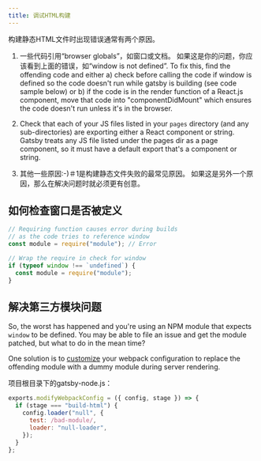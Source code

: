 ```yaml
---
title: 调试HTML构建
---
```


构建静态HTML文件时出现错误通常有两个原因。

1. 一些代码引用“browser globals”，如窗口或文档。 如果这是你的问题，你应该看到上面的错误，如“window is not defined”. To fix this, find the offending code and either a) check before calling the code if window is defined so the code doesn't run while gatsby is building (see code sample below) or b) if the code is in the render function of a React.js component, move that code into "componentDidMount" which ensures the code doesn't run unless it's in the browser.

2. Check that each of your JS files listed in your `pages` directory (and any sub-directories) are exporting either a React component or string. Gatsby treats any JS file listed under the pages dir as a page component, so it must have a default export that's a component or string.

3. 其他一些原因:-)＃1是构建静态文件失败的最常见原因。 如果这是另外一个原因，那么在解决问题时就必须更有创意。

## 如何检查窗口是否被定义

```javascript
// Requiring function causes error during builds
// as the code tries to reference window
const module = require("module"); // Error

// Wrap the require in check for window
if (typeof window !== `undefined`) {
  const module = require("module");
}
```

## 解决第三方模块问题

So, the worst has happened and you're using an NPM module that expects `window` to be defined. You may be able to file an issue and get the module patched, but what to do in the mean time?

One solution is to [customize](/docs/add-custom-webpack-config) your webpack configuration to replace the offending module with a dummy module during server rendering.

项目根目录下的gatsby-node.js：

```js
exports.modifyWebpackConfig = ({ config, stage }) => {
  if (stage === "build-html") {
    config.loader("null", {
      test: /bad-module/,
      loader: "null-loader",
    });
  }
};
```